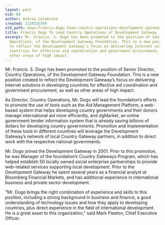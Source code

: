 ```yaml
---
layout: post
nid: 60
author: Andrea Calabrese
created: 1139333704
old_path: news/francis-dogo-lead-country-operations-development-gateway
title: Francis Dogo To Lead Country Operations of Development Gateway
excerpt: Mr. Francis. S. Dogo has been promoted to the position of Senior Director, Country
  Operations, of the Development Gateway Foundation. This is a new position created
  to reflect the Development Gateway’s focus on delivering Internet solutions in developing
  countries for effective aid coordination and government procurement, as well as
  other areas of high impact.
---
```


Mr. Francis. S. Dogo has been promoted to the position of Senior Director, Country Operations, of the Development Gateway Foundation. This is a new position created to reflect the Development Gateway’s focus on delivering Internet solutions in developing countries for effective aid coordination and government procurement, as well as other areas of high impact.

As Director, Country Operations, Mr. Dogo will lead the foundation’s efforts to promote the use of tools such as the Aid Management Platform, a web-based system that helps developing country governments and their donors manage international aid more efficiently, and dgMarket, an online government tender information system that is already saving billions of dollars for developing country governments. Promotion and implementation of these tools in different countries will leverage the Development Gateway’s network of local Country Gateway partners, in addition to direct work with the respective national governments.

Mr. Dogo joined the Development Gateway in 2001. Prior to this promotion, he was Manager of the foundation’s Country Gateways Program, which has helped establish 50 locally owned social enterprise partnerships to provide web-related services supporting local development. Prior to the Development Gateway he spent several years as a financial analyst at Bloomberg Financial Markets, and has additional experience in international business and private sector development.

"Mr. Dogo brings the right combination of experience and skills to this position, including a strong background in business and finance, a good understanding of technology issues and how they apply to developing countries, plus direct experience in the field of international development. He is a great asset to this organization," said Mark Fleeton, Chief Executive Officer.

